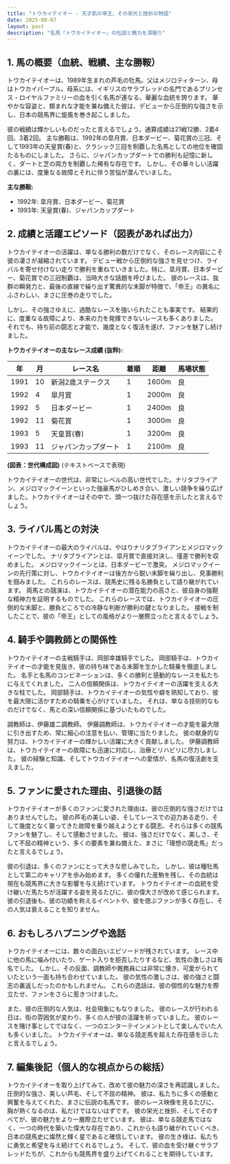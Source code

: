 ```yaml
---
title: "トウカイテイオー - 天才肌の帝王、その栄光と挫折の物語"
date: 2025-09-07
layout: post
description: "名馬『トウカイテイオー』の伝説と魅力を深堀り"
---
```


## 1. 馬の概要（血統、戦績、主な勝鞍）

トウカイテイオーは、1989年生まれの芦毛の牡馬。父はメジロティターン、母はトウカイパープル。母系には、イギリスのサラブレッドの名門であるプリンセス・ロイヤルファミリーの血を引く名馬が連なる、華麗な血統を誇ります。  華やかな容姿と、類まれな才能を兼ね備えた彼は、デビューから圧倒的な強さを示し、日本の競馬界に旋風を巻き起こしました。

彼の戦績は輝かしいものだったと言えるでしょう。通算成績は21戦12勝、2着4回、3着2回。  主な勝鞍は、1992年の皐月賞、日本ダービー、菊花賞の三冠、そして1993年の天皇賞(春)と、クラシック三冠を制覇した名馬としての地位を確固たるものにしました。  さらに、ジャパンカップダートでの勝利も記憶に新しく、ダートと芝の両方を制覇した稀有な存在です。  しかし、その華々しい活躍の裏には、度重なる故障とそれに伴う苦悩が潜んでいました。

**主な勝鞍:**

* 1992年: 皐月賞、日本ダービー、菊花賞
* 1993年: 天皇賞(春)、ジャパンカップダート


## 2. 成績と活躍エピソード（図表があれば出力）

トウカイテイオーの活躍は、単なる勝利の数だけでなく、そのレース内容にこそ彼の凄さが凝縮されています。  デビュー戦から圧倒的な強さを見せつけ、ライバルを寄せ付けない走りで勝利を重ねていきました。特に、皐月賞、日本ダービー、菊花賞での三冠制覇は、当時大きな話題を呼びました。  彼のレースは、抜群の瞬発力と、最後の直線で繰り出す驚異的な末脚が特徴で、「帝王」の異名にふさわしい、まさに圧巻の走りでした。

しかし、その強さゆえに、過酷なレースを強いられたことも事実です。  結果的に、度重なる故障により、本来の力を発揮できないレースも多くありました。  それでも、持ち前の闘志と才能で、幾度となく復活を遂げ、ファンを魅了し続けました。

**トウカイテイオーの主なレース成績 (抜粋):**

| 年 | 月 | レース名             | 着順 | 距離 | 馬場状態 |
|---|----|----------------------|-----|------|----------|
| 1991 | 10 | 新潟2歳ステークス     | 1    | 1600m| 良        |
| 1992 | 4 | 皐月賞               | 1    | 2000m| 良        |
| 1992 | 5 | 日本ダービー           | 1    | 2400m| 良        |
| 1992 | 11| 菊花賞               | 1    | 3000m| 良        |
| 1993 | 5 | 天皇賞(春)           | 1    | 3200m| 良        |
| 1993 | 11| ジャパンカップダート | 1    | 2100m| 良        |


**(図表：世代構成図)**  (テキストベースで表現)

トウカイテイオーの世代は、非常にレベルの高い世代でした。ナリタブライアン、メジロマックイーンといった強豪馬がひしめき合い、激しい競争を繰り広げました。トウカイテイオーはその中で、頭一つ抜けた存在感を示したと言えるでしょう。


## 3. ライバル馬との対決

トウカイテイオーの最大のライバルは、やはりナリタブライアンとメジロマックイーンでした。  ナリタブライアンとは、皐月賞で直接対決し、僅差で勝利を収めました。  メジロマックイーンとは、日本ダービーで激突。  メジロマックイーンの先行策に対し、トウカイテイオーは後方から鋭い末脚を繰り出し、見事勝利を掴みました。  これらのレースは、競馬史に残る名勝負として語り継がれています。  両馬との競演は、トウカイテイオーの潜在能力の高さと、彼自身の強靭な精神力を証明するものでした。  これらのレースでは、トウカイテイオーの圧倒的な末脚と、勝負どころでの冷静な判断が勝利の鍵となりました。  接戦を制したことで、彼の「帝王」としての風格がより一層際立ったと言えるでしょう。


## 4. 騎手や調教師との関係性

トウカイテイオーの主戦騎手は、岡部幸雄騎手でした。  岡部騎手は、トウカイテイオーの才能を見抜き、彼の持ち味である末脚を生かした騎乗を徹底しました。  名手と名馬のコンビネーションは、多くの勝利と感動的なレースを私たちに与えてくれました。  二人の信頼関係は、トウカイテイオーの活躍を支える大きな柱でした。  岡部騎手は、トウカイテイオーの気性や癖を熟知しており、彼を最大限に活かすための騎乗を心がけていました。  それは、単なる技術的なものだけでなく、馬との深い信頼関係に基づいたものでした。

調教師は、伊藤雄二調教師。  伊藤調教師は、トウカイテイオーの才能を最大限に引き出すため、常に細心の注意を払い、管理に当たりました。  彼の献身的な努力は、トウカイテイオーの輝かしい活躍に大きく貢献しました。  伊藤調教師は、トウカイテイオーの故障にも迅速に対応し、治療とリハビリに尽力しました。  彼の経験と知識、そしてトウカイテイオーへの愛情が、名馬の復活劇を支えました。


## 5. ファンに愛された理由、引退後の話

トウカイテイオーが多くのファンに愛された理由は、彼の圧倒的な強さだけではありませんでした。  彼の芦毛の美しい姿、そしてレースでの迫力ある走り、そして幾度となく襲ってきた故障を乗り越えようとする闘志、それらは多くの競馬ファンを魅了し、そして感動させました。  彼は、強さだけでなく、美しさ、そして不屈の精神という、多くの要素を兼ね備えた、まさに「理想の競走馬」だったと言えるでしょう。

彼の引退は、多くのファンにとって大きな悲しみでした。  しかし、彼は種牡馬として第二のキャリアを歩み始めます。  多くの優れた産駒を残し、その血統は現在も競馬界に大きな影響を与え続けています。  トウカイテイオーの血統を受け継いだ馬たちが活躍する姿を見るたびに、彼の偉大さが改めて感じられます。  彼の引退後も、彼の功績を称えるイベントや、彼を偲ぶファンが多く存在し、その人気は衰えることを知りません。


## 6. おもしろハプニングや逸話

トウカイテイオーには、数々の面白いエピソードが残されています。  レース中に他の馬に噛み付いたり、ゲート入りを拒否したりするなど、気性の激しさは有名でした。  しかし、その反面、調教師や厩務員には非常に懐き、可愛がられていたという一面も持ち合わせていました。  彼の気性の激しさは、彼の強さと闘志の裏返しだったのかもしれません。  これらの逸話は、彼の個性的な魅力を際立たせ、ファンをさらに惹きつけました。

また、彼の圧倒的な人気は、社会現象にもなりました。  彼のレースが行われる日は、街の雰囲気が変わり、多くの人が彼の活躍を祈っていました。  彼のレースを賭け事としてではなく、一つのエンターテインメントとして楽しんでいた人も多くいました。  トウカイテイオーは、単なる競走馬を超えた存在感を示したと言えるでしょう。


## 7. 編集後記（個人的な視点からの総括）

トウカイテイオーを取り上げてみて、改めて彼の魅力の深さを再認識しました。  圧倒的な強さ、美しい芦毛、そして不屈の精神。  彼は、私たちに多くの感動と興奮を与えてくれた、まさに伝説の名馬です。  彼のレース映像を見るたびに、胸が熱くなるのは、私だけではないはずです。  彼の栄光と挫折、そしてそのすべてが、彼の魅力をより一層際立たせています。  彼は、単なる競走馬ではなく、一つの時代を築いた偉大な存在であり、これからも語り継がれていくべき、日本の競馬史に燦然と輝く星であると確信しています。  彼の生き様は、私たちに勇気と希望を与え続けてくれるでしょう。  そして、彼の血を受け継ぐサラブレッドたちが、これからも競馬界を盛り上げてくれることを期待しています。
